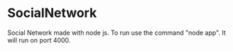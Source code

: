 # SocialNetwork

Social Network made with node js. To run use the command "node app". It will run on port 4000. 
